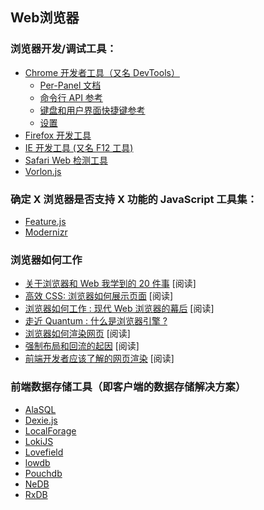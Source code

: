 ## Web浏览器

### 浏览器开发/调试工具：

* [Chrome 开发者工具（又名 DevTools）](https://developers.google.com/web/tools/?hl=en)
  * [Per-Panel 文档](https://developers.google.com/web/tools/chrome-devtools/#docs)
  * [命令行 API 参考](https://developers.google.com/web/tools/javascript/command-line/command-line-reference?hl=en)
  * [键盘和用户界面快捷键参考](https://developers.google.com/web/tools/iterate/inspect-styles/shortcuts)
  * [设置](https://developer.chrome.com/devtools/docs/settings)
* [Firefox 开发工具](https://developer.mozilla.org/en-US/docs/Tools)
* [IE 开发工具 (又名 F12 工具)](https://dev.modern.ie/platform/documentation/f12-devtools-guide/)
* [Safari Web 检测工具](https://developer.apple.com/safari/tools/)
* [Vorlon.js](http://vorlonjs.com/)

### 确定 X 浏览器是否支持 X 功能的 JavaScript 工具集：

* [Feature.js](http://featurejs.com/)
* [Modernizr](https://modernizr.com/)


### 浏览器如何工作

* [关于浏览器和 Web 我学到的 20 件事](http://www.20thingsilearned.com/en-US/foreword/1) [阅读]
* [高效 CSS: 浏览器如何展示页面](http://dbaron.org/talks/2012-03-11-sxsw/master.xhtml) [阅读]
* [浏览器如何工作 : 现代 Web 浏览器的幕后](http://www.html5rocks.com/en/tutorials/internals/howbrowserswork/) [阅读]
* [走近 Quantum : 什么是浏览器引擎 ?](https://hacks.mozilla.org/2017/05/quantum-up-close-what-is-a-browser-engine/)
* [浏览器如何渲染网页](https://www.youtube.com/watch?v=SmE4OwHztCc) [阅读]
* [强制布局和回流的起因](https://gist.github.com/paulirish/5d52fb081b3570c81e3a) [阅读]
* [前端开发者应该了解的网页渲染](http://frontendbabel.info/articles/webpage-rendering-101/) [阅读]

### 前端数据存储工具（即客户端的数据存储解决方案）

* [AlaSQL](http://alasql.org/)
* [Dexie.js](http://www.dexie.org/)
* [LocalForage](https://localforage.github.io/localForage/)
* [LokiJS](http://lokijs.org/#/)
* [Lovefield](https://google.github.io/lovefield)
* [lowdb](https://github.com/typicode/lowdb)
* [Pouchdb](http://pouchdb.com/)
* [NeDB](https://github.com/louischatriot/nedb)
* [RxDB](https://pubkey.github.io/rxdb/install.html)
